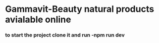 # Gammavit-Beauty natural products avialable online
### to start the project clone it and run -npm run dev
